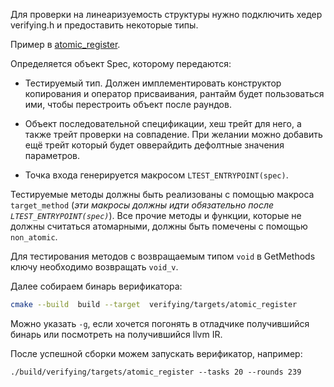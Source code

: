 
Для проверки на линеаризуемость структуры нужно подключить хедер verifying.h и предоставить некоторые типы.

Пример в [atomic_register](./targets/atomic_register.cpp).

Определяется объект Spec, которому передаются:

* Тестируемый тип. Должен имплементировать конструктор копирования и оператор присваивания, рантайм будет пользоваться ими,
  чтобы перестроить объект после раундов.

* Объект последовательной спецификации, хеш трейт для него, а также трейт проверки на совпадение. При желании можно добавить ещё трейт который
будет овверайдить дефолтные значения параметров.

* Точка входа генерируется макросом `LTEST_ENTRYPOINT(spec)`.

Тестируемые методы должны быть реализованы с помощью макроса `target_method` (*эти макросы должны идти обязательно после `LTEST_ENTRYPOINT(spec)`*).
Все прочие методы и функции, которые не должны считаться атомарными, должны быть помечены с помощью `non_atomic`.

Для тестирования методов с возвращаемым типом `void` в GetMethods ключу необходимо возвращать `void_v`.

Далее собираем бинарь верификатора:
```sh
cmake --build  build --target  verifying/targets/atomic_register
```

Можно указать `-g`, если хочется погонять в отладчике получившийся бинарь или посмотреть на получившийся llvm IR.

После успешной сборки можем запускать верификатор, например:
```
./build/verifying/targets/atomic_register --tasks 20 --rounds 239
```
